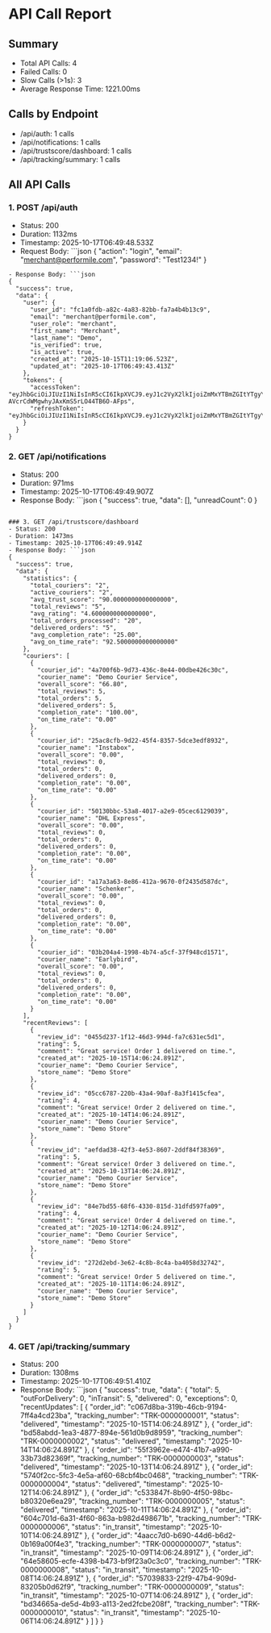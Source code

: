 # API Call Report

## Summary
- Total API Calls: 4
- Failed Calls: 0
- Slow Calls (>1s): 3
- Average Response Time: 1221.00ms

## Calls by Endpoint
- /api/auth: 1 calls
- /api/notifications: 1 calls
- /api/trustscore/dashboard: 1 calls
- /api/tracking/summary: 1 calls

## All API Calls

### 1. POST /api/auth
- Status: 200
- Duration: 1132ms
- Timestamp: 2025-10-17T06:49:48.533Z
- Request Body: ```json
{
  "action": "login",
  "email": "merchant@performile.com",
  "password": "Test1234!"
}
```
- Response Body: ```json
{
  "success": true,
  "data": {
    "user": {
      "user_id": "fc1a0fdb-a82c-4a83-82bb-fa7a4b4b13c9",
      "email": "merchant@performile.com",
      "user_role": "merchant",
      "first_name": "Merchant",
      "last_name": "Demo",
      "is_verified": true,
      "is_active": true,
      "created_at": "2025-10-15T11:19:06.523Z",
      "updated_at": "2025-10-17T06:49:43.413Z"
    },
    "tokens": {
      "accessToken": "eyJhbGciOiJIUzI1NiIsInR5cCI6IkpXVCJ9.eyJ1c2VyX2lkIjoiZmMxYTBmZGItYTgyYy00YTgzLTgyYmItZmE3YTRiNGIxM2M5IiwidXNlcklkIjoiZmMxYTBmZGItYTgyYy00YTgzLTgyYmItZmE3YTRiNGIxM2M5IiwiZW1haWwiOiJtZXJjaGFudEBwZXJmb3JtaWxlLmNvbSIsInVzZXJfcm9sZSI6Im1lcmNoYW50Iiwicm9sZSI6Im1lcmNoYW50IiwiaWF0IjoxNzYwNjgzNzkwLCJleHAiOjE3NjA2ODczOTB9.HUkDNl_Wj-AVcrCdWMgwhyJAxKmS5rLO44TB6O-AFps",
      "refreshToken": "eyJhbGciOiJIUzI1NiIsInR5cCI6IkpXVCJ9.eyJ1c2VyX2lkIjoiZmMxYTBmZGItYTgyYy00YTgzLTgyYmItZmE3YTRiNGIxM2M5IiwidXNlcklkIjoiZmMxYTBmZGItYTgyYy00YTgzLTgyYmItZmE3YTRiNGIxM2M5IiwiaWF0IjoxNzYwNjgzNzkwLCJleHAiOjE3NjEyODg1OTB9.g4HQacWCMAyNFk9NvMdBwlqX1LpXbKb_bJGkQpTrnHc"
    }
  }
}
```

### 2. GET /api/notifications
- Status: 200
- Duration: 971ms
- Timestamp: 2025-10-17T06:49:49.907Z
- Response Body: ```json
{
  "success": true,
  "data": [],
  "unreadCount": 0
}
```

### 3. GET /api/trustscore/dashboard
- Status: 200
- Duration: 1473ms
- Timestamp: 2025-10-17T06:49:49.914Z
- Response Body: ```json
{
  "success": true,
  "data": {
    "statistics": {
      "total_couriers": "2",
      "active_couriers": "2",
      "avg_trust_score": "90.0000000000000000",
      "total_reviews": "5",
      "avg_rating": "4.6000000000000000",
      "total_orders_processed": "20",
      "delivered_orders": "5",
      "avg_completion_rate": "25.00",
      "avg_on_time_rate": "92.5000000000000000"
    },
    "couriers": [
      {
        "courier_id": "4a700f6b-9d73-436c-8e44-00dbe426c30c",
        "courier_name": "Demo Courier Service",
        "overall_score": "66.80",
        "total_reviews": 5,
        "total_orders": 5,
        "delivered_orders": 5,
        "completion_rate": "100.00",
        "on_time_rate": "0.00"
      },
      {
        "courier_id": "25ac8cfb-9d22-45f4-8357-5dce3edf8932",
        "courier_name": "Instabox",
        "overall_score": "0.00",
        "total_reviews": 0,
        "total_orders": 0,
        "delivered_orders": 0,
        "completion_rate": "0.00",
        "on_time_rate": "0.00"
      },
      {
        "courier_id": "50130bbc-53a8-4017-a2e9-05cec6129039",
        "courier_name": "DHL Express",
        "overall_score": "0.00",
        "total_reviews": 0,
        "total_orders": 0,
        "delivered_orders": 0,
        "completion_rate": "0.00",
        "on_time_rate": "0.00"
      },
      {
        "courier_id": "a17a3a63-8e86-412a-9670-0f2435d587dc",
        "courier_name": "Schenker",
        "overall_score": "0.00",
        "total_reviews": 0,
        "total_orders": 0,
        "delivered_orders": 0,
        "completion_rate": "0.00",
        "on_time_rate": "0.00"
      },
      {
        "courier_id": "03b204a4-1998-4b74-a5cf-37f948cd1571",
        "courier_name": "Earlybird",
        "overall_score": "0.00",
        "total_reviews": 0,
        "total_orders": 0,
        "delivered_orders": 0,
        "completion_rate": "0.00",
        "on_time_rate": "0.00"
      }
    ],
    "recentReviews": [
      {
        "review_id": "0455d237-1f12-46d3-994d-fa7c631ec5d1",
        "rating": 5,
        "comment": "Great service! Order 1 delivered on time.",
        "created_at": "2025-10-15T14:06:24.891Z",
        "courier_name": "Demo Courier Service",
        "store_name": "Demo Store"
      },
      {
        "review_id": "05cc6787-220b-43a4-90af-8a3f1415cfea",
        "rating": 4,
        "comment": "Great service! Order 2 delivered on time.",
        "created_at": "2025-10-14T14:06:24.891Z",
        "courier_name": "Demo Courier Service",
        "store_name": "Demo Store"
      },
      {
        "review_id": "aefdad38-42f3-4e53-8607-2ddf84f38369",
        "rating": 5,
        "comment": "Great service! Order 3 delivered on time.",
        "created_at": "2025-10-13T14:06:24.891Z",
        "courier_name": "Demo Courier Service",
        "store_name": "Demo Store"
      },
      {
        "review_id": "84e7bd55-68f6-4330-815d-31dfd597fa09",
        "rating": 4,
        "comment": "Great service! Order 4 delivered on time.",
        "created_at": "2025-10-12T14:06:24.891Z",
        "courier_name": "Demo Courier Service",
        "store_name": "Demo Store"
      },
      {
        "review_id": "272d2ebd-3e62-4c8b-8c4a-ba4058d32742",
        "rating": 5,
        "comment": "Great service! Order 5 delivered on time.",
        "created_at": "2025-10-11T14:06:24.891Z",
        "courier_name": "Demo Courier Service",
        "store_name": "Demo Store"
      }
    ]
  }
}
```

### 4. GET /api/tracking/summary
- Status: 200
- Duration: 1308ms
- Timestamp: 2025-10-17T06:49:51.410Z
- Response Body: ```json
{
  "success": true,
  "data": {
    "total": 5,
    "outForDelivery": 0,
    "inTransit": 5,
    "delivered": 0,
    "exceptions": 0,
    "recentUpdates": [
      {
        "order_id": "c067d8ba-319b-46cb-9194-7ff4a4cd23ba",
        "tracking_number": "TRK-0000000001",
        "status": "delivered",
        "timestamp": "2025-10-15T14:06:24.891Z"
      },
      {
        "order_id": "bd58abdd-1ea3-4877-894e-561d0b9d8959",
        "tracking_number": "TRK-0000000002",
        "status": "delivered",
        "timestamp": "2025-10-14T14:06:24.891Z"
      },
      {
        "order_id": "55f3962e-e474-41b7-a990-33b73d82369f",
        "tracking_number": "TRK-0000000003",
        "status": "delivered",
        "timestamp": "2025-10-13T14:06:24.891Z"
      },
      {
        "order_id": "5740f2cc-5fc3-4e5a-af60-68cbf4bc0468",
        "tracking_number": "TRK-0000000004",
        "status": "delivered",
        "timestamp": "2025-10-12T14:06:24.891Z"
      },
      {
        "order_id": "c533847f-8b90-4f50-98bc-b80320e6ea29",
        "tracking_number": "TRK-0000000005",
        "status": "delivered",
        "timestamp": "2025-10-11T14:06:24.891Z"
      },
      {
        "order_id": "604c701d-6a31-4f60-863a-b982d498671b",
        "tracking_number": "TRK-0000000006",
        "status": "in_transit",
        "timestamp": "2025-10-10T14:06:24.891Z"
      },
      {
        "order_id": "4aacc7d0-b690-44d6-b6d2-0b169a00f4e3",
        "tracking_number": "TRK-0000000007",
        "status": "in_transit",
        "timestamp": "2025-10-09T14:06:24.891Z"
      },
      {
        "order_id": "64e58605-ecfe-4398-b473-bf9f23a0c3c0",
        "tracking_number": "TRK-0000000008",
        "status": "in_transit",
        "timestamp": "2025-10-08T14:06:24.891Z"
      },
      {
        "order_id": "57039833-22f9-47b4-909d-83205b0d62f9",
        "tracking_number": "TRK-0000000009",
        "status": "in_transit",
        "timestamp": "2025-10-07T14:06:24.891Z"
      },
      {
        "order_id": "bd34665a-de5d-4b93-a113-2ed2fcbe208f",
        "tracking_number": "TRK-0000000010",
        "status": "in_transit",
        "timestamp": "2025-10-06T14:06:24.891Z"
      }
    ]
  }
}
```
